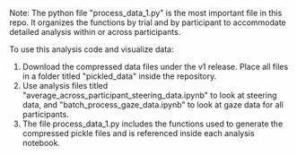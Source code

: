 Note: 
The python file "process_data_1.py" is the most important file in this repo. It organizes the functions by trial and by participant to accommodate detailed analysis within or across participants.

To use this analysis code and visualize data:
1. Download the compressed data files under the v1 release. Place all files in a folder titled "pickled_data" inside the repository. 
2. Use analysis files titled "average_across_participant_steering_data.ipynb" to look at steering data, and "batch_process_gaze_data.ipynb" to look at gaze data for all participants.
3. The file process_data_1.py includes the functions used to generate the compressed pickle files and is referenced inside each analysis notebook.

